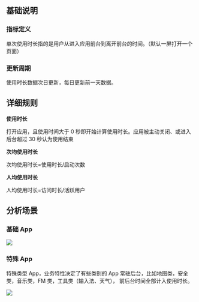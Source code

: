 ## 基础说明

### 指标定义
单次使用时长指的是用户从进入应用前台到离开前台的时间。（默认一屏打开一个页面）

### 更新周期
使用时长数据次日更新，每日更新前一天数据。

## 详细规则

**使用时长**

打开应用，且使用时间大于 0 秒即开始计算使用时长。应用被主动关闭、或进入后台超过 30 秒认为使用结束

**次均使用时长**

次均使用时长=使用时长/启动次数

**人均使用时长**

人均使用时长=访问时长/活跃用户

## 分析场景
### 基础 App

![](http://imgcache.tcecqpoc.fsphere.cn/image/docs.developer.qq.com/mta/assets/duration_basic.png)

### 特殊 App
特殊类型 App，业务特性决定了有些类别的 App 常驻后台，比如地图类，安全类，音乐类，FM 类，工具类（输入法、天气），
前后台时间全部计入使用时长。 

![](http://imgcache.tcecqpoc.fsphere.cn/image/docs.developer.qq.com/mta/assets/duration_special.png)
